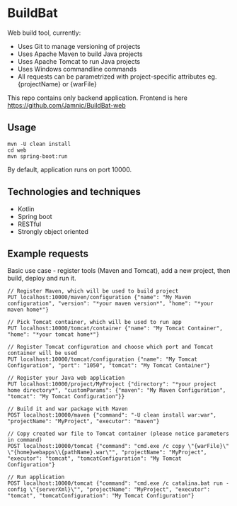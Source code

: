 # BuildBat
Web build tool, currently:

* Uses Git to manage versioning of projects
* Uses Apache Maven to build Java projects
* Uses Apache Tomcat to run Java projects
* Uses Windows commandline commands
* All requests can be parametrized with project-specific attributes eg. {projectName} or {warFile}

This repo contains only backend application. Frontend is here https://github.com/Jamnic/BuildBat-web

## Usage

```
mvn -U clean install
cd web
mvn spring-boot:run
```
By default, application runs on port 10000.

## Technologies and techniques

* Kotlin
* Spring boot
* RESTful
* Strongly object oriented

## Example requests

Basic use case - register tools (Maven and Tomcat), add a new project, then build, deploy and run it.

```
// Register Maven, which will be used to build project
PUT localhost:10000/maven/configuration {"name": "My Maven configuration", "version": "*your maven version*", "home": "*your maven home*"}

// Pick Tomcat container, which will be used to run app
PUT localhost:10000/tomcat/container {"name": "My Tomcat Container", "home": "*your tomcat home*"}

// Register Tomcat configuration and choose which port and Tomcat container will be used
PUT localhost:10000/tomcat/configuration {"name": "My Tomcat Configuration", "port": "1050", "tomcat": "My Tomcat Container"}

// Register your Java web application
PUT localhost:10000/project/MyProject {"directory": "*your project home directory*", "customParams": {"maven": "My Maven Configuration", "tomcat": "My Tomcat Configuration"}}

// Build it and war package with Maven
POST localhost:10000/maven {"command": "-U clean install war:war", "projectName": "MyProject", "executor": "maven"}

// Copy created war file to Tomcat container (please notice parameters in command)
POST localhost:10000/tomcat {"command": "cmd.exe /c copy \"{warFile}\" \"{home}webapps\\{pathName}.war\"", "projectName": "MyProject", "executor": "tomcat", "tomcatConfiguration": "My Tomcat Configuration"}

// Run application
POST localhost:10000/tomcat {"command": "cmd.exe /c catalina.bat run -config \"{serverXml}\"", "projectName": "MyProject", "executor": "tomcat", "tomcatConfiguration": "My Tomcat Configuration"}
```
